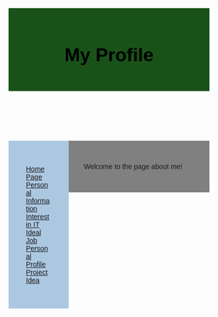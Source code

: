  <!DOCTYPE html>
 <html lang="en">
 <head>
<title>My Profile</title>
 <meta charset="utf-8">
 <meta name="viewport" content="width=device-width, initial scale=1">
 <style>
 * {
  box-sizing: border-box;
}
body {
 font-family: Arial, Helvetica, sans-serif;
}
header{
  background-color: #195219;
  padding: 20px;
  text-align: center;
  font-size: 25px;
  color: black;
}
article{
  float:left;
  padding: 30px;
  width:70%;
  background-color: grey;
  height:inherit;
}
nav{
  float: left;
  width: 30%;
  height:inherit;
  background-color: #ACC8E1 ;
  padding: 30px;
}
nav ul{
  list-style-type: none;
  padding: 5px;
}
section::after{
  content:"";
  display:table;
  clear:both;
}
footer{
  background-color: black;
  padding:10px;
  text-align: justify;
  color:white;
}
@media(max-width:600px){
  nav,article{
    width:100%;
    height:auto;
  }
}
 </style>
  </head>
 <body>
 <header>
   <h2>My Profile</h2>
 </header>

 <section>
   <nav>
     <ul>
       <li>
         <a href="D:\Elijah\Documents\University\Assignment 1\Assignment-1\Home Page.html">
           Home Page
         </a>
       </li>
       <li>
         <a href="D:\Elijah\Documents\University\Assignment 1\Assignment-1\Personal Information.html">
           Personal Information
         </a>
       </li>
       <li>
         <a href="D:\Elijah\Documents\University\Assignment 1\Assignment-1\Interest in It.html">
           Interest in IT
         </a>
       </li>
       <li>
         <a href="D:\Elijah\Documents\University\Assignment 1\Assignment-1\Ideal Job.html">
           Ideal Job
         </a>
       </li>
       <li>
         <a href="D:\Elijah\Documents\University\Assignment 1\Assignment-1\Personal Profile.html">
           Personal Profile
         </a>
       </li>
       <li>
         <a href="D:\Elijah\Documents\University\Assignment 1\Assignment-1\Project Idea.html">
           Project Idea
         </a>
       </li>
     </ul>
   </nav>

   <article>
     <p>Welcome to the page about me!</p>
 </body>
 </html>
